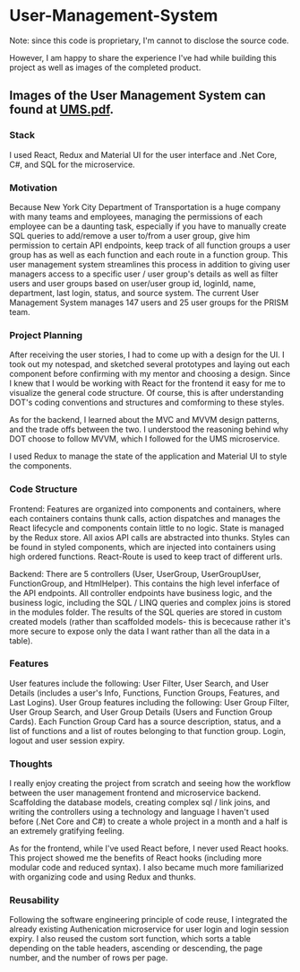 # User-Management-System
Note: since this code is proprietary, I'm cannot to disclose the source code. 

However, I am happy to share the experience I've had while building this project as well as images of the completed product.
## Images of the User Management System can found at [UMS.pdf](https://github.com/darrenzhang2000/User-Management-System/blob/master/UMS.pdf). 

### Stack
I used React, Redux and Material UI for the user interface and .Net Core, C#, and SQL for the microservice.

### Motivation
Because New York City Department of Transportation is a huge company with many teams and employees, managing the permissions of each employee can be a daunting task, especially if you have to manually create SQL queries to add/remove a user to/from a user group, give him permission to certain API endpoints, keep track of all function groups a user group has as well as each function and each route in a function group. This user management system streamlines this process in addition to giving user managers access to a specific user / user group's details as well as filter users and user groups based on user/user group id, loginId, name, department, last login, status, and source system. The current User Management System manages 147 users and 25 user groups for the PRISM  team.

### Project Planning
After receiving the user stories, I had to come up with a design for the UI. I took out my notespad, and sketched several prototypes and laying out each component before confirming with my mentor and choosing a design. Since I knew that I would be working with React for the frontend it easy for me to visualize the general code structure. Of course, this is after understanding DOT's coding conventions and structures and comforming to these styles.

As for the backend, I learned about the MVC and MVVM design patterns, and the trade offs between the two. I understood the reasoning behind why DOT choose to follow MVVM, which I followed for the UMS microservice. 

I used Redux to manage the state of the application and Material UI to style the components. 

### Code Structure
Frontend: Features are organized into components and containers, where each containers contains thunk calls, action dispatches and manages the React lifecycle and components contain little to no logic. State is managed by the Redux store. All axios API calls are abstracted into thunks. Styles can be found in styled components, which are injected into containers using high ordered functions. React-Route is used to keep tract of different urls.

Backend: There are 5 controllers (User, UserGroup, UserGroupUser, FunctionGroup, and HtmlHelper). This contains the high level inferface of the API endpoints. 
All controller endpoints have business logic, and the business logic, including the SQL / LINQ queries and complex joins is stored in the modules folder.
The results of the SQL queries are stored in custom created models (rather than scaffolded models- this is bececause rather it's more secure to expose only the data I want rather than all the data in a table). 

### Features
User features include the following:  User Filter, User Search, and User Details (includes a user's Info, Functions, Function Groups, Features, and Last Logins). 
User Group features including the following:  User Group Filter, User Group Search, and User Group Details (Users and Function Group Cards). Each Function Group Card has a source description, status, and a list of functions and a list of routes belonging to that function group.
Login, logout and user session expiry. 

### Thoughts
I really enjoy creating the project from scratch and seeing how the workflow between the user management frontend and microservice backend. Scaffolding the database models, creating complex sql / link joins, and writing the controllers using a technology and language I haven't used before (.Net Core and C#) to create a whole project in a month and a half is an extremely gratifying feeling. 

As for the frontend, while I've used React before, I never used React hooks. This project showed me the benefits of React hooks (including more modular code and reduced syntax). I also became much more familiarized with organizing code and using Redux and thunks. 

### Reusability
Following the software engineering principle of code reuse, I integrated the already existing Authenication microservice for user login and login session expiry. I also reused the custom sort function, which sorts a table depending on the table headers, ascending or descending, the page number, and the number of rows per page.



